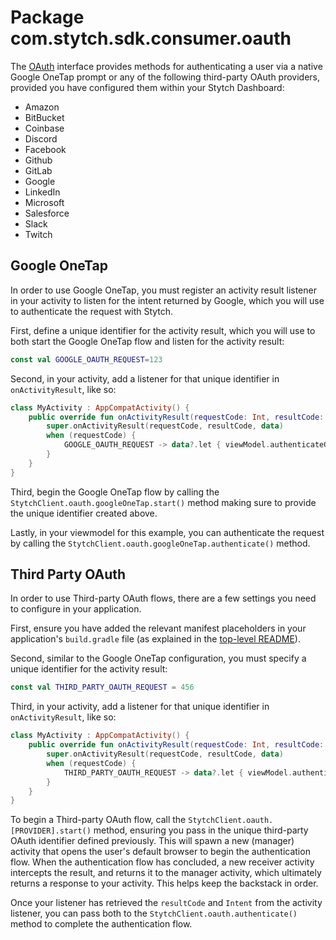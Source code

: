 # Package com.stytch.sdk.consumer.oauth
The [OAuth](OAuth.kt) interface provides methods for authenticating a user via a native Google OneTap prompt or any of the following third-party OAuth providers, provided you have configured them within your Stytch Dashboard:
- Amazon
- BitBucket
- Coinbase
- Discord
- Facebook
- Github
- GitLab
- Google
- LinkedIn
- Microsoft
- Salesforce
- Slack
- Twitch

## Google OneTap
In order to use Google OneTap, you must register an activity result listener in your activity to listen for the intent returned by Google, which you will use to authenticate the request with Stytch.

First, define a unique identifier for the activity result, which you will use to both start the Google OneTap flow and listen for the activity result:
```kotlin
const val GOOGLE_OAUTH_REQUEST=123
```

Second, in your activity, add a listener for that unique identifier in `onActivityResult`, like so:
```kotlin
class MyActivity : AppCompatActivity() {
    public override fun onActivityResult(requestCode: Int, resultCode: Int, data: Intent?) {
        super.onActivityResult(requestCode, resultCode, data)
        when (requestCode) {
            GOOGLE_OAUTH_REQUEST -> data?.let { viewModel.authenticateGoogleOneTapLogin(it) }
        }
    }
}
```

Third, begin the Google OneTap flow by calling the `StytchClient.oauth.googleOneTap.start()` method making sure to provide the unique identifier created above.

Lastly, in your viewmodel for this example, you can authenticate the request by calling the `StytchClient.oauth.googleOneTap.authenticate()` method.

## Third Party OAuth
In order to use Third-party OAuth flows, there are a few settings you need to configure in your application.

First, ensure you have added the relevant manifest placeholders in your application's `build.gradle` file (as explained in the [top-level README](/README.md)).

Second, similar to the Google OneTap configuration, you must specify a unique identifier for the activity result:
```kotlin
const val THIRD_PARTY_OAUTH_REQUEST = 456
```

Third, in your activity, add a listener for that unique identifier in `onActivityResult`, like so:
```kotlin
class MyActivity : AppCompatActivity() {
    public override fun onActivityResult(requestCode: Int, resultCode: Int, data: Intent?) {
        super.onActivityResult(requestCode, resultCode, data)
        when (requestCode) {
            THIRD_PARTY_OAUTH_REQUEST -> data?.let { viewModel.authenticateThirdPartyOAuth(resultCode, it) }
        }
    }
}
```

To begin a Third-party OAuth flow, call the `StytchClient.oauth.[PROVIDER].start()` method, ensuring you pass in the unique third-party OAuth identifier defined previously. This will spawn a new (manager) activity that opens the user's default browser to begin the authentication flow. When the authentication flow has concluded, a new receiver activity intercepts the result, and returns it to the manager activity, which ultimately returns a response to your activity. This helps keep the backstack in order.

Once your listener has retrieved the `resultCode` and `Intent` from the activity listener, you can pass both to the `StytchClient.oauth.authenticate()` method to complete the authentication flow.
